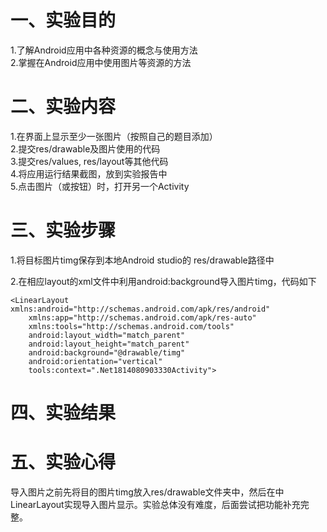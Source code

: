 # 一、实验目的

1.了解Android应用中各种资源的概念与使用方法  
2.掌握在Android应用中使用图片等资源的方法

# 二、实验内容

1.在界面上显示至少一张图片（按照自己的题目添加）  
2.提交res/drawable及图片使用的代码  
3.提交res/values, res/layout等其他代码  
4.将应用运行结果截图，放到实验报告中  
5.点击图片（或按钮）时，打开另一个Activity

# 三、实验步骤

1.将目标图片timg保存到本地Android studio的 res/drawable路径中  

2.在相应layout的xml文件中利用android:background导入图片timg，代码如下

```
<LinearLayout xmlns:android="http://schemas.android.com/apk/res/android"
    xmlns:app="http://schemas.android.com/apk/res-auto"
    xmlns:tools="http://schemas.android.com/tools"
    android:layout_width="match_parent"
    android:layout_height="match_parent"
    android:background="@drawable/timg"
    android:orientation="vertical"
    tools:context=".Net1814080903330Activity">
```    

# 四、实验结果



# 五、实验心得

导入图片之前先将目的图片timg放入res/drawable文件夹中，然后在中LinearLayout实现导入图片显示。实验总体没有难度，后面尝试把功能补充完整。
